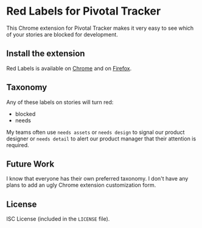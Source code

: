 # Red Labels for Pivotal Tracker

This Chrome extension for Pivotal Tracker makes it very easy to see which of
your stories are blocked for development.

## Install the extension

Red Labels is available on [Chrome][] and on [Firefox][].

## Taxonomy

Any of these labels on stories will turn red:

- blocked
- needs <x>

My teams often use `needs assets` or `needs design` to signal our product
designer or `needs detail` to alert our product manager that their attention is
required.

## Future Work

I know that everyone has their own preferred taxonomy. I don't have any plans to add an ugly Chrome extension customization form.

## License

ISC License (included in the `LICENSE` file).

[Chrome]: https://chrome.google.com/webstore/detail/red-labels-for-pivotal-tr/agijkohaieagbidlmjjlajhlkpfoegao?hl=en-US
[Firefox]: https://addons.mozilla.org/en-US/firefox/addon/red-labels-for-pivotal-tracker/
